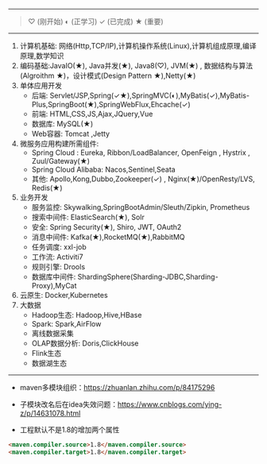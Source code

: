 

---

> ♡ (刚开始) ◐ (正学习)  ✓ (已完成)  ★ (重要)

---

1. 计算机基础: 网络(Http,TCP/IP),计算机操作系统(Linux),计算机组成原理,编译原理,数学知识
2. 编码基础:JavaIO(★), Java并发(★), Java8(♡), JVM(★) , 数据结构与算法(Algroithm ★)，设计模式(Design Pattern ★),Netty(★)
3. 单体应用开发
   - 后端: Servlet/JSP,Spring(✓★),SpringMVC(◐),MyBatis(✓),MyBatis-Plus,SpringBoot(★),SpringWebFlux,Ehcache(✓)
   - 前端: HTML,CSS,JS,Ajax,JQuery,Vue
   - 数据库: MySQL(★)
   - Web容器: Tomcat ,Jetty
4. 微服务应用构建所需组件: 
   - Spring Cloud : Eureka, Ribbon/LoadBalancer, OpenFeign , Hystrix , Zuul/Gateway(★)
   - Spring Cloud Alibaba: Nacos,Sentinel,Seata
   - 其他: Apollo,Kong,Dubbo,Zookeeper(✓) , Nginx(★)/OpenResty/LVS, Redis(★)
5. 业务开发
   - 服务监控: Skywalking,SpringBootAdmin/Sleuth/Zipkin, Prometheus
   - 搜索中间件: ElasticSearch(★), Solr
   - 安全: Spring Security(★), Shiro, JWT, OAuth2
   - 消息中间件: Kafka(★),RocketMQ(★),RabbitMQ
   - 任务调度: xxl-job
   - 工作流: Activiti7
   - 规则引擎: Drools
   - 数据库中间件: ShardingSphere(Sharding-JDBC,Sharding-Proxy),MyCat
6. 云原生: Docker,Kubernetes
7. 大数据
   - Hadoop生态: Hadoop,Hive,HBase
   - Spark: Spark,AirFlow
   - 离线数据采集
   - OLAP数据分析: Doris,ClickHouse
   - Flink生态
   - 数据湖生态

--- 

- maven多模块组织：https://zhuanlan.zhihu.com/p/84175296
- 子模块改名后在idea失效问题：https://www.cnblogs.com/ying-z/p/14631078.html

- 工程默认不是1.8的增加两个属性
```markdown
<maven.compiler.source>1.8</maven.compiler.source>
<maven.compiler.target>1.8</maven.compiler.target> 
```
